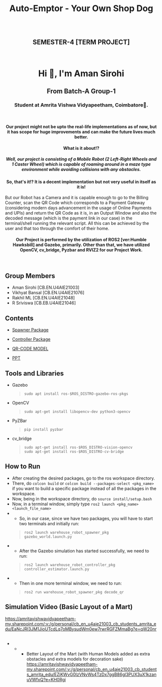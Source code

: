 <h1 align="center"> Auto-Emptor - Your Own Shop Dog</h1>
<br>
<br>
<h2 align="center">SEMESTER-4 [TERM PROJECT]</h2>
<br>
<h1 align="center">Hi 👋, I'm Aman Sirohi</h1>
<h2 align="center">From Batch-A Group-1</h2>
<h3 align="center">Student at Amrita Vishwa Vidyapeetham, Coimbatore🌟.</h3>
<br>
<h4 align="center">Our project might not be upto the real-life implementations as of now, but it has scope for huge improvements and can make the future lives much better.</h4> 
  <h4 align="center">What is it about!?</h4>
  <h5 align="center">Well, our project is consisting of a Mobile Robot (2 Left-Right Wheels and 1 Caster Wheel) which is capable of roaming around in a maze type environment while avoiding collisions with any obstacles.</h5>
  <h4 align="center">So, that's it!? It is a decent implementation but not very useful in itself as it is!</h4>
  But our Robot has a Camera and it is capable enough to go to the Billing Counter, scan the QR Code which corresponds to a Payment Gateway (considering modern days advancement in the usage of Online Payments and UPIs) and return the QR Code as it is, in an Output Window and also the decoded message (which is the payment link in our case) in the terminal/shell running the relevant script. All this can be achieved by the user and that too through the comfort of their home.</h4>
<br>
<h4 align="center">Our Project is performed by the utilization of ROS2 [ver:Humble Hawksbill] and Gazebo, primarily. Other than that, we have utilized OpenCV, cv_bridge, Pyzbar and RVIZ2 for our Project Work.</h4>
<br>

## Group Members
* Aman Sirohi [CB.EN.U4AIE21003]
* Vikhyat Bansal [CB.EN.U4AIE21076]
* Rakhil ML [CB.EN.U4AIE21048]
* R Sriviswa [CB.EB.U4AIE21046]
  <br>
  
## Contents
* [Spawner Package](https://github.com/ErAgOn-AmAnSiRoHi/Auto-Emptor/tree/main/warehouse_robot_spawner_pkg)
* [Controller Package](https://github.com/ErAgOn-AmAnSiRoHi/Auto-Emptor/tree/main/warehouse_robot_controller_pkg)

* [QR-CODE MODEL](https://github.com/ErAgOn-AmAnSiRoHi/Auto-Emptor/tree/main/QR_Code_Model/texture)

* [PPT](https://github.com/ErAgOn-AmAnSiRoHi/Auto-Emptor/blob/main/ROS_TEAM_1_BATCH_A_END_TERM.pptx)

## Tools and Libraries
* Gazebo
  > ```sudo apt install ros-$ROS_DISTRO-gazebo-ros-pkgs```
* OpenCV
  > ```sudo apt-get install libopencv-dev python3-opencv```
* PyZBar
  > ```pip install pyzbar```
* cv_bridge
  > ```sudo apt-get install ros-$ROS_DISTRO-vision-opencv```   
  >    ```sudo apt-get install ros-$ROS_DISTRO-cv-bridge```

## How to Run
* After creating the desired packages, go to the ros workspace directory.
* There, do ```colcon build``` or ```colcon build --packages-select <pkg_name>``` if you want to build a specific package instead of all the packages in the workspace.
* Now, being in the workspace directory, do ```source install/setup.bash```
* Now, in a terminal window, simply type ```ros2 launch <pkg_name> <launch_file_name>```
* * So, in our case, since we have two packages, you will have to start two terminals and initially run:   
  > ```ros2 launch warehouse_robot_spawner_pkg gazebo_world.launch.py```   
* *  After the Gazebo simulation has started successfully, we need to run:   
  > ```ros2 launch warehouse_robot_controller_pkg controller_estimator.launch.py```   
* *  Then in one more terminal window, we need to run:   
  > ```ros2 run warehouse_robot_spawner_pkg decode_qr```

## Simulation Video (Basic Layout of a Mart)
https://amritavishwavidyapeetham-my.sharepoint.com/:v:/g/personal/cb_en_u4aie21003_cb_students_amrita_edu/EaNcJRI3JM1JioUTcdLq7oMBysudWm0ew7rwrRGFZMmaBg?e=qW20nr   
<br>
* * * Better Layout of the Mart (with Human Models added as extra obstacles and extra models for decoration sake)   
https://amritavishwavidyapeetham-my.sharepoint.com/:v:/g/personal/cb_en_u4aie21003_cb_students_amrita_edu/EZjKWvG0IzVNvWs4TzDx7ggB86gl3PUX3uX1kzanuVWfxQ?e=KH0Rgi
